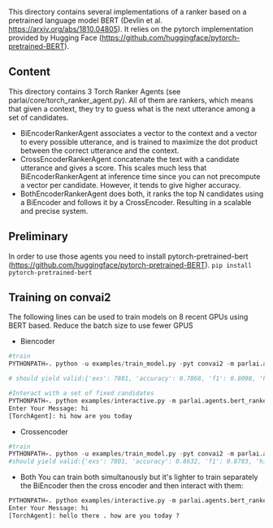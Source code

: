 This directory contains several implementations of a ranker based on a pretrained language model BERT (Devlin et al. https://arxiv.org/abs/1810.04805). It relies on the pytorch implementation provided by Hugging Face (https://github.com/huggingface/pytorch-pretrained-BERT). 

## Content

This directory contains 3 Torch Ranker Agents (see parlai/core/torch_ranker_agent.py). All of them are rankers, which means that given a context, they try to guess what is the next utterance among a set of candidates.
- BiEncoderRankerAgent associates a vector to the context and a vector to every possible utterance, and is trained to maximize the dot product between the correct utterance and the context.
- CrossEncoderRankerAgent concatenate the text with a candidate utterance and gives a score. This scales much less that BiEncoderRankerAgent at inference time since you can not precompute a vector per candidate. However, it tends to give higher accuracy.
- BothEncoderRankerAgent does both, it ranks the top N candidates using a BiEncoder and follows it by a CrossEncoder. Resulting in a scalable and precise system.

## Preliminary 
In order to use those agents you need to install pytorch-pretrained-bert (https://github.com/huggingface/pytorch-pretrained-BERT). 
```pip install pytorch-pretrained-bert```

## Training on convai2
The following lines can be used to train models on 8 recent GPUs using BERT based. Reduce the batch size to use fewer GPUS

* Biencoder
```python
#train
PYTHONPATH=. python -u examples/train_model.py -pyt convai2 -m parlai.agents.bert_ranker.biencoder_ranker:BiEncoderRankerAgent --batchsize 120 --dict-file ./mypath/dictionary --model-file ./mypath/model --multigpu True --num-epochs 3 --eval-batchsize 8 --learningrate 5e-5  --log_every_n_secs 20 --shuffle true --type-optimization all_encoder_layers 

# should yield valid:{'exs': 7801, 'accuracy': 0.7868, 'f1': 0.8098, 'hits@1': 0.787, 'hits@5': 0.968, 'hits@10': 0.993, 'hits@100': 1.0, 'bleu': 0.7869, 'examples': 7801, 'loss': 750.0, 'mean_loss': 0.09614, 'mean_rank': 1.564}

#Interact with a set of fixed candidates
PYTHONPATH=. python examples/interactive.py -m parlai.agents.bert_ranker.biencoder_ranker:BiEncoderRankerAgent --fixed-candidates-path ./mypath/pc_all_cands.txt --model-file ./mypath/model --eval-candidates fixed
Enter Your Message: hi
[TorchAgent]: hi how are you today
```

* Crossencoder

```python
#train
PYTHONPATH=. python -u examples/train_model.py -pyt convai2 -m parlai.agents.bert_ranker.crossencoder_ranker:CrossEncoderRankerAgent --batchsize 5 --dict-file $JOBDIR/dictionary --model-file $JOBDIR/model --multigpu True --num-epochs 3 --eval-batchsize 8 --learningrate 5e-5 --validation-every-n-secs 2400 --validation-max-exs 4000 --log_every_n_secs 20 --shuffle true --type-optimization all_encoder_layers
#should yield valid:{'exs': 7801, 'accuracy': 0.8632, 'f1': 0.8783, 'hits@1': 0.863, 'hits@5': 0.984, 'hits@10': 0.996, 'hits@100': 1.0, 'bleu': 0.8632, 'examples': 7801, 'loss': 5824.0, 'mean_loss': 0.7465, 'mean_rank': 1.32}
```

* Both
You can train both simultanously but it's lighter to train separately the BiEncoder then the cross encoder and then interact with them:
```python
PYTHONPATH=. python examples/interactive.py -m parlai.agents.bert_ranker.bert_ranker:BothEncoderRankerAgent -pyt convai2 --fixed-candidates-path ./mypath/candidates --eval-candidates fixed --biencoder-model-file ./mypath/biencodermodel --crossencoder-model-file ./mypath/biencodermodel 
Enter Your Message: hi
[TorchAgent]: hello there . how are you today ?
```
